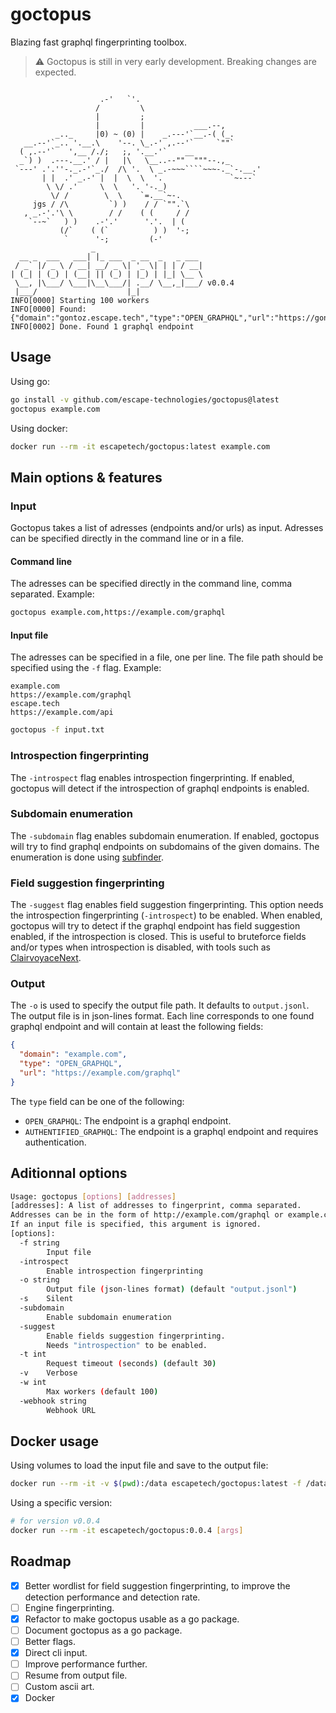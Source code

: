 # goctopus

Blazing fast graphql fingerprinting toolbox.

> ⚠️ Goctopus is still in very early development. Breaking changes are expected.

`````TEXT

                    .-'   `'.
                   /         \
                   |         ;
                   |         |           ___.--,
          _.._     |0) ~ (0) |    _.---'`__.-( (_.
   __.--'`_.. '.__.\    '--. \_.-' ,.--'`     `""`
  ( ,.--'`   ',__ /./;   ;, '.__.'`    __
  _`) )  .---.__.' / |   |\   \__..--""  """--.,_
 `---' .'.''-._.-'`_./  /\ '.  \ _.-~~~````~~~-._`-.__.'
       | |  .' _.-' |  |  \  \  '.               `~---`
        \ \/ .'     \  \   '. '-._)
         \/ /        \  \    `=.__`~-.
     jgs / /\         `) )    / / `"".`\
   , _.-'.'\ \        / /    ( (     / /
    `--~`   ) )    .-'.'      '.'.  | (
           (/`    ( (`          ) )  '-;
            `      '-;         (-'
                  _
  __ _  ___   ___| |_ ___  _ __  _   _ ___
 / _` |/ _ \ / __| __/ _ \| '_ \| | | / __|
| (_| | (_) | (__| || (_) | |_) | |_| \__ \
 \__, |\___/ \___|\__\___/| .__/ \__,_|___/ v0.0.4
 |___/                    |_|
INFO[0000] Starting 100 workers
INFO[0000] Found: {"domain":"gontoz.escape.tech","type":"OPEN_GRAPHQL","url":"https://gontoz.escape.tech"}
INFO[0002] Done. Found 1 graphql endpoint
`````

## Usage

Using go:

```BASH
go install -v github.com/escape-technologies/goctopus@latest
goctopus example.com
```

Using docker:

```BASH
docker run --rm -it escapetech/goctopus:latest example.com
```

## Main options & features

### Input

Goctopus takes a list of adresses (endpoints and/or urls) as input.
Adresses can be specified directly in the command line or in a file.

#### Command line

The adresses can be specified directly in the command line, comma separated.
Example:

```BASH
goctopus example.com,https://example.com/graphql
```

#### Input file

The adresses can be specified in a file, one per line.
The file path should be specified using the `-f` flag.
Example:

```TEXT
example.com
https://example.com/graphql
escape.tech
https://example.com/api
```

```BASH
goctopus -f input.txt
```

### Introspection fingerprinting

The `-introspect` flag enables introspection fingerprinting.
If enabled, goctopus will detect if the introspection of graphql endpoints is enabled.

### Subdomain enumeration

The `-subdomain` flag enables subdomain enumeration.
If enabled, goctopus will try to find graphql endpoints on subdomains of the given domains.
The enumeration is done using [subfinder](https://github.com/projectdiscovery/subfinder).

### Field suggestion fingerprinting

The `-suggest` flag enables field suggestion fingerprinting.
This option needs the introspection fingerprinting (`-introspect`) to be enabled.
When enabled, goctopus will try to detect if the graphql endpoint has field suggestion enabled, if the introspection is closed.
This is useful to bruteforce fields and/or types when introspection is disabled, with tools such as [ClairvoyaceNext](https://github.com/Escape-Technologies/ClairvoyanceNext).

### Output

The `-o` is used to specify the output file path. It defaults to `output.jsonl`.  
The output file is in json-lines format.
Each line corresponds to one found graphql endpoint and will contain at least the following fields:

```JSON
{
  "domain": "example.com",
  "type": "OPEN_GRAPHQL",
  "url": "https://example.com/graphql"
}
```

The `type` field can be one of the following:

- `OPEN_GRAPHQL`: The endpoint is a graphql endpoint.
- `AUTHENTIFIED_GRAPHQL`: The endpoint is a graphql endpoint and requires authentication.

## Aditionnal options

```BASH
Usage: goctopus [options] [addresses]
[addresses]: A list of addresses to fingerprint, comma separated.
Addresses can be in the form of http://example.com/graphql or example.com.
If an input file is specified, this argument is ignored.
[options]:
  -f string
    	Input file
  -introspect
    	Enable introspection fingerprinting
  -o string
    	Output file (json-lines format) (default "output.jsonl")
  -s	Silent
  -subdomain
    	Enable subdomain enumeration
  -suggest
    	Enable fields suggestion fingerprinting.
    	Needs "introspection" to be enabled.
  -t int
    	Request timeout (seconds) (default 30)
  -v	Verbose
  -w int
    	Max workers (default 100)
  -webhook string
    	Webhook URL
```

## Docker usage

Using volumes to load the input file and save to the output file:

```BASH
docker run --rm -it -v $(pwd):/data escapetech/goctopus:latest -f /data/input.txt -o /data/output.jsonl
```

Using a specific version:

```BASH
# for version v0.0.4
docker run --rm -it escapetech/goctopus:0.0.4 [args]
```

## Roadmap

- [x] Better wordlist for field suggestion fingerprinting, to improve the detection performance and detection rate.
- [ ] Engine fingerprinting.
- [x] Refactor to make goctopus usable as a go package.
- [ ] Document goctopus as a go package.
- [ ] Better flags.
- [x] Direct cli input.
- [ ] Improve performance further.
- [ ] Resume from output file.
- [ ] Custom ascii art.
- [x] Docker
